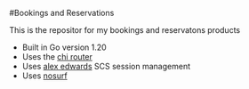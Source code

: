 #Bookings and Reservations

This is the repositor for my bookings and reservatons products

- Built in Go version 1.20
- Uses the [chi router](https://github.com/go-chi/chi/v5)
- Uses [alex edwards](https://github.com/alexedwards/scs/v2) SCS session management
- Uses [nosurf](https://github.com/justinas/mosurf)
